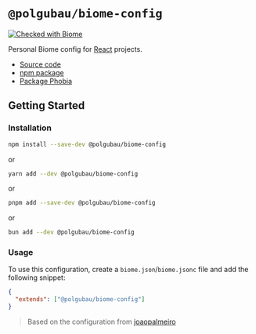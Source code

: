 # `@polgubau/biome-config`

[![Checked with Biome](https://img.shields.io/badge/Checked_with-Biome-60a5fa?style=flat&logo=biome)](https://biomejs.dev)

Personal Biome config for [React](https://react.dev/) projects.

- [Source code](https://github.com/PolGubau/biome-config)
- [npm package](https://www.npmjs.com/package/@polgubau/biome-config)
- [Package Phobia](https://packagephobia.com/result?p=%40polgubau%2Fbiome-config)

## Getting Started

### Installation

```bash
npm install --save-dev @polgubau/biome-config
```

or

```bash
yarn add --dev @polgubau/biome-config
```

or

```bash
pnpm add --save-dev @polgubau/biome-config
```

or

```bash
bun add --dev @polgubau/biome-config
```

### Usage

To use this configuration, create a `biome.json`/`biome.jsonc` file and add the following snippet:

```json
{
  "extends": ["@polgubau/biome-config"]
}
```
 

> Based on the configuration from [joaopalmeiro](https://github.com/joaopalmeiro)